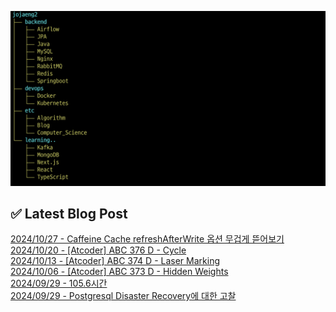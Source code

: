 ![image](./image/231205.png)

## ✅ Latest Blog Post

[2024/10/27 - Caffeine Cache refreshAfterWrite 옵션 무겁게 뜯어보기](http://blog.naver.com/ds4ouj/223635329856?fromRss=true&trackingCode=rss) <br/>
[2024/10/20 - [Atcoder] ABC 376 D - Cycle](http://blog.naver.com/ds4ouj/223626203684?fromRss=true&trackingCode=rss) <br/>
[2024/10/13 - [Atcoder] ABC 374 D - Laser Marking](http://blog.naver.com/ds4ouj/223617079301?fromRss=true&trackingCode=rss) <br/>
[2024/10/06 - [Atcoder] ABC 373 D - Hidden Weights](http://blog.naver.com/ds4ouj/223608669305?fromRss=true&trackingCode=rss) <br/>
[2024/09/29 - 105.6시간](http://blog.naver.com/ds4ouj/223600904477?fromRss=true&trackingCode=rss) <br/>
[2024/09/29 - Postgresql Disaster Recovery에 대한 고찰](http://blog.naver.com/ds4ouj/223600578351?fromRss=true&trackingCode=rss) <br/>
